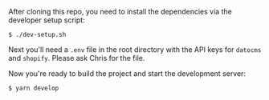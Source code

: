 After cloning this repo, you need to install the dependencies via the developer setup script:

```
$ ./dev-setup.sh
```

Next you'll need a `.env` file in the root directory with the API keys for `datocms` and `shopify`.  Please ask Chris for the file.

Now you're ready to build the project and start the development server:

```
$ yarn develop
```
